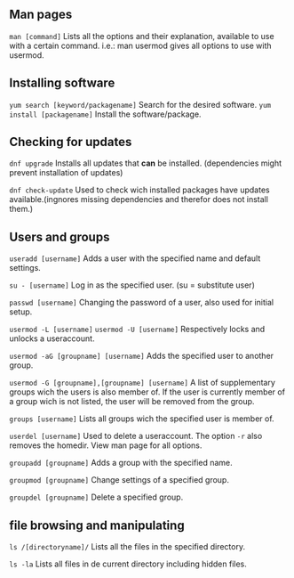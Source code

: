 ## Man pages

`man [command]`
Lists all the options and their explanation, available to use with a certain command.
i.e.: man usermod gives all options to use with usermod.

## Installing software
`yum search [keyword/packagename]`
Search for the desired software.
`yum install [packagename]`
Install the software/package.

## Checking for updates

`dnf upgrade`
Installs all updates that **can** be installed. (dependencies might prevent installation of updates)

`dnf check-update`
Used to check wich installed packages have updates available.(ingnores missing dependencies and therefor does not install them.)

## Users and groups

`useradd [username]`
Adds a user with the specified name and default settings.

`su - [username]`
Log in as the specified user. (su = substitute user)

`passwd [username]`
Changing the password of a user, also used for initial setup.

`usermod -L [username]` `usermod -U [username]`
Respectively locks and unlocks a useraccount.

`usermod -aG [groupname] [username]`
Adds the specified user to another group.

`usermod -G [groupname],[groupname] [username]`
A list of supplementary groups wich the users is also member of.
If the user is currently member of a group wich is not listed, the user will be removed from the group.

`groups [username]`
Lists all groups wich the specified user is member of.

`userdel [username]`
Used to delete a useraccount. The option `-r` also removes the homedir. View man page for all options.

`groupadd [groupname]`
Adds a group with the specified name.

`groupmod [groupname]`
Change settings of a specified group.

`groupdel [groupname]`
Delete a specified group. 

## file browsing and manipulating

`ls /[directoryname]/`
Lists all the files in the specified directory.

`ls -la`
Lists all files in de current directory including hidden files.
